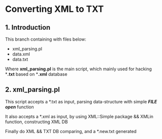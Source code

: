 # Converting XML to TXT
## 1. Introduction
This branch containing with files below:
+ xml_parsing.pl
+ data.xml
+ data.txt

Where **xml_parsing.pl** is the main script, which mainly used for hacking ***.txt** based on ***.xml** database

## 2. xml_parsing.pl
This script accepts a *.txt as input, parsing data-structure with simple ***FILE open*** function

It also accepts a *.xml as input, by using XML::Simple package && XMLin function, constructing XML DB

Finally do XML && TXT DB comparing, and a *.new.txt generated

